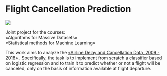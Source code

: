 # Flight Cancellation Prediction
<html>
<a href=\"https://colab.research.google.com/github/vincenzoconv99/flight_cancellations_prediction/blob/main/Progetto_AMD_SML.ipynb\" target=\"_parent\">
  <img src="https://colab.research.google.com/assets/colab-badge.svg"/>
</a>
</html>

Joint project for the courses: <br>
«Algorithms for Massive Datasets»<br>
«Statistical methods for Machine Learning»<br>

This work aims to analyze the <a href="https://www.kaggle.com/datasets/yuanyuwendymu/airline-delay-and-cancellation-data-2009-2018">«Airline Delay and Cancellation Data, 2009 - 2018» </a>.
Specifically, the task is to implement from scratch a classifier based on logistic regression and to train it to predict whether or not a flight will be canceled, only on the basis of information available at flight departure.
